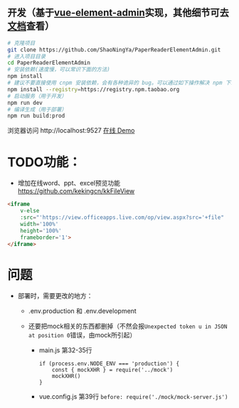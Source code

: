 

## 开发（基于[vue-element-admin](https://panjiachen.github.io/vue-element-admin)实现，其他细节可去[文档](https://panjiachen.github.io/vue-element-admin-site/zh/)查看）

```bash
# 克隆项目
git clone https://github.com/ShaoNingYa/PaperReaderElementAdmin.git
# 进入项目目录
cd PaperReaderElementAdmin
# 安装依赖(速度慢，可以常识下面的方法)
npm install
# 建议不要直接使用 cnpm 安装依赖，会有各种诡异的 bug。可以通过如下操作解决 npm 下载速度慢的问题
npm install --registry=https://registry.npm.taobao.org
# 启动服务（用于开发）
npm run dev
# 编译生成（用于部署）
npm run build:prod
```

浏览器访问 http://localhost:9527  [在线 Demo](http://1.15.130.237/)

# TODO功能：
- 增加在线word、ppt、excel预览功能 https://github.com/kekingcn/kkFileView
```html
<iframe 
    v-else
    :src="'https://view.officeapps.live.com/op/view.aspx?src='+file" 
    width='100%' 
    height='100%' 
    frameborder='1'>
</iframe>
```
# 问题

- 部署时，需要更改的地方：

  - .env.production 和 .env.development

  - 还要把mock相关的东西都删掉（不然会报`Unexpected token u in JSON at position 0`错误，由mock所引起）

    - main.js 第32-35行

      ```
      if (process.env.NODE_ENV === 'production') {
          const { mockXHR } = require('../mock')
          mockXHR()
      }
      ```

    - vue.config.js 第39行 `before: require('./mock/mock-server.js')`

    